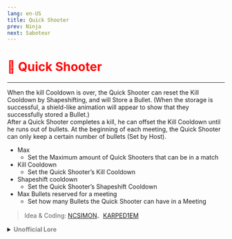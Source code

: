 ```yaml
---
lang: en-US
title: Quick Shooter
prev: Ninja
next: Saboteur
---
```


# <font color="red">🔫 <b>Quick Shooter</b></font> <Badge text="Killing" type="tip" vertical="middle"/>
---

When the kill Cooldown is over, the Quick Shooter can reset the Kill Cooldown by Shapeshifting, and will Store a Bullet. (When the storage is successful, a shield-like animation will appear to show that they successfully stored a Bullet.) <br>
After a Quick Shooter completes a kill, he can offset the Kill Cooldown until he runs out of bullets. At the beginning of each meeting, the Quick Shooter can only keep a certain number of bullets (Set by Host).
* Max
  * Set the Maximum amount of Quick Shooters that can be in a match
* Kill Cooldown
  * Set the Quick Shooter’s Kill Cooldown
* Shapeshift cooldown
  * Set the Quick Shooter’s Shapeshift Cooldown
* Max Bullets reserved for a meeting
  * Set how many Bullets the Quick Shooter can have in a Meeting

> Idea & Coding: [NCSIMON](https://github.com/NCSIMON)、[KARPED1EM](https://github.com/KARPED1EM)

<details>
<summary><b><font color=gray>Unofficial Lore</font></b></summary>

Placeholder: This role is a ROLE OH EM GOSH
> Submitted by: Member
</details>